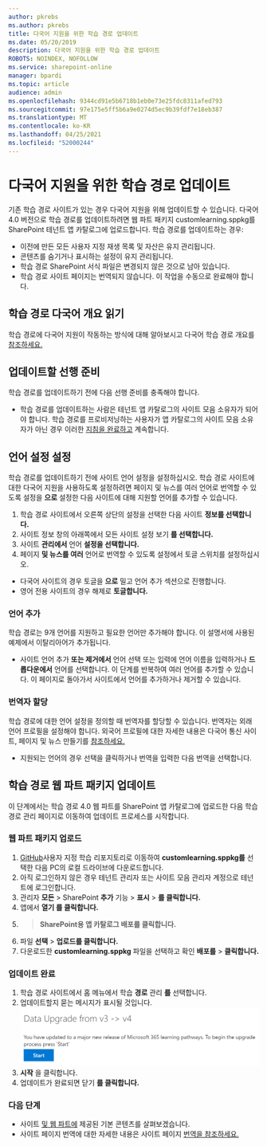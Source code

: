 ```yaml
---
author: pkrebs
ms.author: pkrebs
title: 다국어 지원을 위한 학습 경로 업데이트
ms.date: 05/20/2019
description: 다국어 지원을 위한 학습 경로 업데이트
ROBOTS: NOINDEX, NOFOLLOW
ms.service: sharepoint-online
manager: bpardi
ms.topic: article
audience: admin
ms.openlocfilehash: 9344cd91e5b6718b1eb0e73e25fdc8311afed793
ms.sourcegitcommit: 97e175e5ff5b6a9e0274d5ec9b39fdf7e18eb387
ms.translationtype: MT
ms.contentlocale: ko-KR
ms.lasthandoff: 04/25/2021
ms.locfileid: "52000244"
---
```

# <a name="update-learning-pathways-for-multilingual-support"></a>다국어 지원을 위한 학습 경로 업데이트
기존 학습 경로 사이트가 있는 경우 다국어 지원을 위해 업데이트할 수 있습니다. 다국어 4.0 버전으로 학습 경로를 업데이트하려면 웹 파트 패키지 customlearning.sppkg를 SharePoint 테넌트 앱 카탈로그에 업로드합니다. 학습 경로를 업데이트하는 경우:  

- 이전에 만든 모든 사용자 지정 재생 목록 및 자산은 유지 관리됩니다.
- 콘텐츠를 숨기거나 표시하는 설정이 유지 관리됩니다.
- 학습 경로 SharePoint 서식 파일은 변경되지 않은 것으로 남아 있습니다.
- 학습 경로 사이트 페이지는 번역되지 않습니다. 이 작업을 수동으로 완료해야 합니다.

## <a name="read-the-learning-pathways-multilingual-overview"></a>학습 경로 다국어 개요 읽기
학습 경로에 다국어 지원이 작동하는 방식에 대해 알아보시고 다국어 학습 경로 개요를 [참조하세요.](custom_overview_ml.md) 

## <a name="prerequisites-to-update"></a>업데이트할 선행 준비
학습 경로를 업데이트하기 전에 다음 선행 준비를 충족해야 합니다.
- 학습 경로를 업데이트하는 사람은 테넌트 앱 카탈로그의 사이트 모음 소유자가 되어야 합니다. 학습 경로를 프로비저닝하는 사용자가 앱 카탈로그의 사이트 모음 소유자가 아닌 경우 이러한 [지침을 완료하고](addappadmin.md) 계속합니다. 

## <a name="set-language-settings"></a>언어 설정 설정 
학습 경로를 업데이트하기 전에 사이트 언어 설정을 설정하십시오. 학습 경로 사이트에 대한 다국어 지원을 사용하도록 설정하려면  페이지 및 뉴스를 여러 언어로 번역할 수 있도록 설정을 **으로** 설정한 다음 사이트에 대해 지원할 언어를 추가할 수 있습니다.
1.  학습 경로 사이트에서 오른쪽 상단의 설정을 선택한 다음 사이트 **정보를 선택합니다.** 
2.  사이트 정보 창의 아래쪽에서 모든 사이트 설정 보기 **를 선택합니다.**
3.  사이트 **관리에서** 언어 **설정을 선택합니다.**
4.  페이지 **및 뉴스를 여러** 언어로 번역할 수 있도록 설정에서 토글 스위치를 설정하십시오. 
- 다국어 사이트의 경우 토글을 **으로** 밀고 언어 추가 섹션으로 진행합니다. 
- 영어 전용 사이트의 경우 해제로 **토글합니다.**

### <a name="add-languages"></a>언어 추가
학습 경로는 9개 언어를 지원하고 필요한 언어만 추가해야 합니다. 이 설명서에 사용된 예제에서 이탈리아어가 추가됩니다. 
- 사이트 언어 추가 **또는 제거에서** 언어 선택 또는 입력에 언어 이름을 입력하거나 **드롭다운에서** 언어를 선택합니다. 이 단계를 반복하여 여러 언어를 추가할 수 있습니다. 이 페이지로 돌아가서 사이트에서 언어를 추가하거나 제거할 수 있습니다.
 
### <a name="assign-translators"></a>번역자 할당
학습 경로에 대한 언어 설정을 정의할 때 번역자를 할당할 수 있습니다. 번역자는 외래 언어 프로필을 설정해야 합니다. 외국어 프로필에 대한 자세한 내용은 다국어 통신 사이트, 페이지 및 뉴스 만들기를 [참조하세요.](https://support.office.com/article/2bb7d610-5453-41c6-a0e8-6f40b3ed750c)  
- 지원되는 언어의  경우 선택을 클릭하거나 번역을 입력한 다음 번역을 선택합니다. 

## <a name="update-the-learning-pathways-web-part-package"></a>학습 경로 웹 파트 패키지 업데이트
이 단계에서는 학습 경로 4.0 웹 파트를 SharePoint 앱 카탈로그에 업로드한 다음 학습 경로 관리 페이지로 이동하여 업데이트 프로세스를 시작합니다.

### <a name="upload-the-web-part-package"></a>웹 파트 패키지 업로드
1.  [GitHub](https://github.com/pnp/custom-learning-office-365/tree/master/webpart)사용자 지정 학습 리포지토리로 이동하여 **customlearning.sppkg를** 선택한 다음 PC의 로컬 드라이브에 다운로드합니다. 
2.  아직 로그인하지 않은 경우 테넌트 관리자 또는 사이트 모음 관리자 계정으로 테넌트에 로그인합니다. 
3.  관리자 **모든**  >  SharePoint **추가** 기능  >  **표시**  >  **를 클릭합니다.** 
4.  앱에서  **열기 를 클릭합니다.** 
5.    >  **SharePoint용 앱 카탈로그 배포를 클릭합니다.** 
6.  파일 **선택**  >  **업로드를 클릭합니다.** 
7.  다운로드한 **customlearning.sppkg** 파일을 선택하고 확인 **배포를**  >  **클릭합니다.** 

### <a name="complete-the-update"></a>업데이트 완료
1.  학습 경로 사이트에서 홈 메뉴에서 학습 **경로** 관리 **를** 선택합니다. 
2.  업데이트할지 묻는 메시지가 표시될 것입니다. 
![custom_update_adminprompt_ml.png](media/custom_update_adminprompt_ml.png)
3.  **시작** 을 클릭합니다. 
4. 업데이트가 완료되면 닫기 **를 클릭합니다.** 

### <a name="next-steps"></a>다음 단계
- 사이트 [및 웹 파트에](custom_exploresite.md) 제공된 기본 콘텐츠를 살펴보겠습니다.
- 사이트 페이지 번역에 대한 자세한 내용은 사이트 페이지 [번역을 참조하세요.](custom_translate_page_ml.md) 

